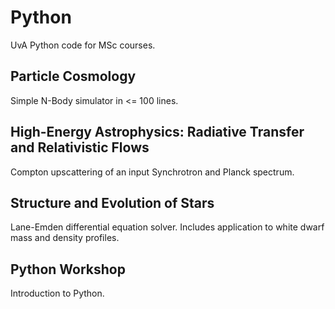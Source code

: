 # Python
UvA Python code for MSc courses.

## Particle Cosmology
Simple N-Body simulator in <= 100 lines.

## High-Energy Astrophysics: Radiative Transfer and Relativistic Flows
Compton upscattering of an input Synchrotron and Planck spectrum.

## Structure and Evolution of Stars
Lane-Emden differential equation solver. Includes application to white dwarf mass and density profiles.

## Python Workshop
Introduction to Python.
